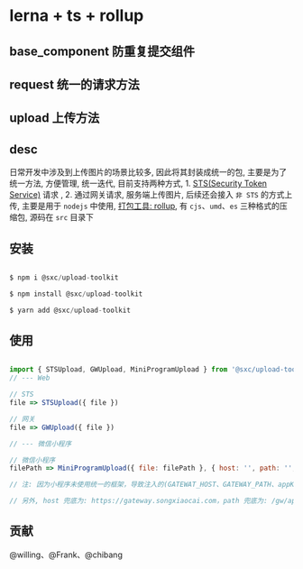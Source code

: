 # lerna + ts + rollup

<!-- sxc.acp.repeatToken.get -->

## base_component 防重复提交组件


## request 统一的请求方法


## upload 上传方法



## desc

日常开发中涉及到上传图片的场景比较多, 因此将其封装成统一的包, 主要是为了统一方法, 方便管理, 统一迭代, 目前支持两种方式, 1. [STS(Security Token Service)](https://help.aliyun.com/document_detail/32077.html?spm=a2c4g.11186623.6.1356.46ac69fbCFfRF0) 请求 , 2. 通过网关请求, 服务端上传图片, 后续还会接入 `非 STS` 的方式上传, 主要是用于 `nodejs` 中使用, [打包工具: rollup](https://www.rollupjs.com/), 有 `cjs`、`umd`、`es` 三种格式的压缩包, 源码在 `src` 目录下

## 安装

```JavaScript

$ npm i @sxc/upload-toolkit

$ npm install @sxc/upload-toolkit

$ yarn add @sxc/upload-toolkit


```

## 使用


```JavaScript

import { STSUpload, GWUpload, MiniProgramUpload } from '@sxc/upload-toolkit'
// --- Web

// STS
file => STSUpload({ file })

// 网关
file => GWUpload({ file })

// --- 微信小程序

// 微信小程序
filePath => MiniProgramUpload({ file: filePath }, { host: '', path: '', api: '' }, reqData)

// 注: 因为小程序未使用统一的框架，导致注入的(GATEWAT_HOST、GATEWAY_PATH、appKey、bizCode、clientVersion...)等变量不一致，因此可能需要手动传入，host、path、api 通过第二个参数以对象形式传入，其他额外的信息通过第三个参数通过对象的方式传入

// 另外, host 兜底为: https://gateway.songxiaocai.com，path 兜底为: /gw/api/
```

## 贡献


@willing、@Frank、@chibang